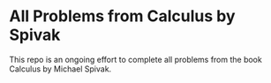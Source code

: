 # All Problems from Calculus by Spivak
This repo is an ongoing effort to complete all problems from the book Calculus by Michael Spivak.
